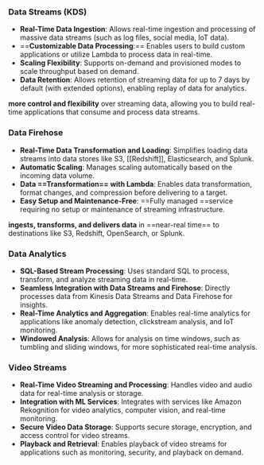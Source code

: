 ### Data Streams (KDS)
   - **Real-Time Data Ingestion**: Allows real-time ingestion and processing of massive data streams (such as log files, social media, IoT data).
   - ==**Customizable Data Processing**:== Enables users to build custom applications or utilize Lambda to process data in real-time.
   - **Scaling Flexibility**: Supports on-demand and provisioned modes to scale throughput based on demand.
   - **Data Retention**: Allows retention of streaming data for up to 7 days by default (with extended options), enabling replay of data for analytics.

**more control and flexibility** over streaming data, allowing you to build real-time applications that consume and process data streams.


### Data Firehose
   - **Real-Time Data Transformation and Loading**: Simplifies loading data streams into data stores like S3, [[Redshift]], Elasticsearch, and Splunk.
   - **Automatic Scaling**: Manages scaling automatically based on the incoming data volume.
   - **Data ==Transformation== with Lambda**: Enables data transformation, format changes, and compression before delivering to a target.
   - **Easy Setup and Maintenance-Free**: ==Fully managed ==service requiring no setup or maintenance of streaming infrastructure.

**ingests, transforms, and delivers data** in ==near-real time== to destinations like S3, Redshift, OpenSearch, or Splunk.

### Data Analytics
   - **SQL-Based Stream Processing**: Uses standard SQL to process, transform, and analyze streaming data in real-time.
   - **Seamless Integration with Data Streams and Firehose**: Directly processes data from Kinesis Data Streams and Data Firehose for insights.
   - **Real-Time Analytics and Aggregation**: Enables real-time analytics for applications like anomaly detection, clickstream analysis, and IoT monitoring.
   - **Windowed Analysis**: Allows for analysis on time windows, such as tumbling and sliding windows, for more sophisticated real-time analysis.

### Video Streams
   - **Real-Time Video Streaming and Processing**: Handles video and audio data for real-time analysis or storage.
   - **Integration with ML Services**: Integrates with services like Amazon Rekognition for video analytics, computer vision, and real-time monitoring.
   - **Secure Video Data Storage**: Supports secure storage, encryption, and access control for video streams.
   - **Playback and Retrieval**: Enables playback of video streams for applications such as monitoring, security, and playback on demand.


